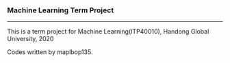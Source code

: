### Machine Learning Term Project

___________

This is a term project for Machine Learning(ITP40010), Handong Global University, 2020

Codes written by maplbop135.
